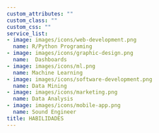 ```yaml
---
custom_attributes: ""
custom_class: ""
custom_css: ""
service_list:
- image: images/icons/web-development.png
  name: R/Python Programing
- image: images/icons/graphic-design.png
  name:  Dashboards
- image: images/icons/ml.png
  name: Machine Learning
- image: images/icons/software-development.png
  name: Data Mining
- image: images/icons/marketing.png
  name: Data Analysis 
- image: images/icons/mobile-app.png
  name: Sound Engineer
title: HABILIDADES
---
```

